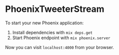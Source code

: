 # PhoenixTweeterStream

To start your new Phoenix application:

1. Install dependencies with `mix deps.get`
2. Start Phoenix endpoint with `mix phoenix.server`

Now you can visit `localhost:4000` from your browser.
